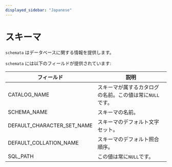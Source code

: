 ```yaml
---
displayed_sidebar: "Japanese"
---
```


# スキーマ

`schemata` はデータベースに関する情報を提供します。

`schemata` には以下のフィールドが提供されています:

| **フィールド**               | **説明**                                                   |
| --------------------------- | ---------------------------------------------------------- |
| CATALOG_NAME               | スキーマが属するカタログの名前。この値は常に`NULL`です。  |
| SCHEMA_NAME                | スキーマの名前。                                            |
| DEFAULT_CHARACTER_SET_NAME | スキーマのデフォルト文字セット。                            |
| DEFAULT_COLLATION_NAME     | スキーマのデフォルト照合順序。                             |
| SQL_PATH                   | この値は常に`NULL`です。                                   |